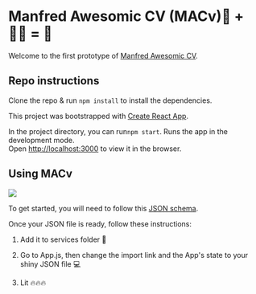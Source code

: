 
# Manfred Awesomic CV (MACv)📄 + 👩‍💻 = 🚀

Welcome to the first prototype of [Manfred Awesomic CV](https://github.com/getmanfred/mac).

## Repo instructions

Clone the repo & run `npm install` to install the dependencies.

This project was bootstrapped with [Create React App](https://github.com/facebook/create-react-app).

In the project directory, you can run`npm start`. Runs the app in the development mode.<br>
Open [http://localhost:3000](http://localhost:3000) to view it in the browser.

## Using MACv

![](https://media1.tenor.com/images/2a8ce8d4128b7b6616fb825ede2b47ec/tenor.gif?itemid=11225469)

To get started, you will need to follow this [JSON schema](https://github.com/getmanfred/mac/blob/master/schema/schema.json). 

Once your JSON file is ready, follow these instructions:

1. Add it to services folder 📂

2. Go to App.js, then change the import link and the App's state to your shiny JSON file 💻

3. Lit 🔥🔥🔥
